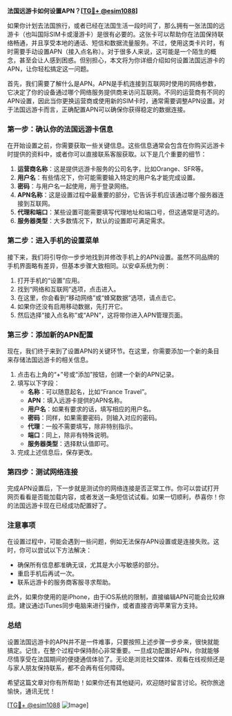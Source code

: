 **法国远游卡如何设置APN？[[TG💪+ @esim1088](https://t.me/s/esim1088)]**

如果你计划去法国旅行，或者已经在法国生活一段时间了，那么拥有一张法国的远游卡（也叫国际SIM卡或漫游卡）是很有必要的。这张卡可以帮助你在法国保持联络畅通，并且享受本地的通话、短信和数据流量服务。不过，使用这类卡片时，有时需要手动设置APN（接入点名称）。对于很多人来说，这可能是一个陌生的概念，甚至会让人感到困惑。但别担心，本文将为你详细介绍如何设置法国远游卡的APN，让你轻松搞定这一问题。

首先，我们需要了解什么是APN。APN是手机连接到互联网时使用的网络参数，它决定了你的设备通过哪个网络服务提供商来访问互联网。不同的运营商有不同的APN设置，因此当你更换运营商或使用新的SIM卡时，通常需要调整APN设置。对于法国远游卡而言，正确配置APN可以确保你获得稳定的数据连接。

### 第一步：确认你的法国远游卡信息

在开始设置之前，你需要获取一些关键信息。这些信息通常会包含在你购买远游卡时提供的资料中，或者你可以直接联系客服获取。以下是几个重要的细节：

1. **运营商名称**：这是提供远游卡服务的公司名字，比如Orange、SFR等。
2. **用户名**：有些情况下，你可能需要输入特定的用户名才能完成设置。
3. **密码**：与用户名一起使用，用于登录网络。
4. **APN名称**：这是设置过程中最重要的部分，它告诉手机应该通过哪个服务器连接到互联网。
5. **代理和端口**：某些设置可能需要填写代理地址和端口号，但这通常是可选的。
6. **服务器类型**：大多数情况下，默认的设置即可满足需求。

### 第二步：进入手机的设置菜单

接下来，我们将引导你一步步地找到并修改手机上的APN设置。虽然不同品牌的手机界面略有差异，但基本步骤大致相同。以安卓系统为例：

1. 打开手机的“设置”应用。
2. 找到“网络和互联网”选项，点击进入。
3. 在这里，你会看到“移动网络”或“蜂窝数据”选项，请点击它。
4. 如果你还没有启用移动数据，先打开它。
5. 然后选择“接入点名称”或“APN”，这将带你进入APN管理页面。

### 第三步：添加新的APN配置

现在，我们终于来到了设置APN的关键环节。在这里，你需要添加一个新的条目来存储法国远游卡的相关信息。

1. 点击右上角的“+”号或“添加”按钮，创建一个新的APN记录。
2. 填写以下字段：
   - **名称**：可以随意起名，比如“France Travel”。
   - **APN**：填入远游卡提供的APN名称。
   - **用户名**：如果有要求的话，填写相应的用户名。
   - **密码**：同样，如果需要密码，则输入对应的密码。
   - **代理**：一般不需要填写，除非特别指示。
   - **端口**：同上，除非有特殊说明。
   - **服务器类型**：选择默认值即可。
3. 完成上述信息后，保存更改。

### 第四步：测试网络连接

完成APN设置后，下一步就是测试你的网络连接是否正常工作。你可以尝试打开网页看看是否能加载内容，或者发送一条短信试试看。如果一切顺利，恭喜你！你的法国远游卡现在已经成功配置好了。

### 注意事项

在设置过程中，可能会遇到一些问题，例如无法保存APN设置或是连接失败。这时，你可以尝试以下方法解决：

- 确保所有信息都准确无误，尤其是大小写敏感的部分。
- 重启手机后再试一次。
- 联系远游卡的服务商客服寻求帮助。

此外，如果你使用的是iPhone，由于iOS系统的限制，直接编辑APN可能会比较麻烦。建议通过iTunes同步电脑来进行操作，或者直接咨询苹果官方支持。

### 总结

设置法国远游卡的APN并不是一件难事，只要按照上述步骤一步步来，很快就能搞定。记住，在整个过程中保持耐心非常重要。一旦成功配置好APN，你就能够尽情享受在法国期间的便捷通信体验了。无论是浏览社交媒体、观看在线视频还是与家人朋友保持联系，都不会再有任何障碍。

希望这篇文章对你有所帮助！如果你还有其他疑问，欢迎随时留言讨论。祝你旅途愉快，通讯无忧！

[[TG💪+ @esim1088](https://t.me/s/esim1088) ![Image](https://i.postimg.cc/4NQfJmqS/Snipaste-2025-05-13-00-14-12.png)]